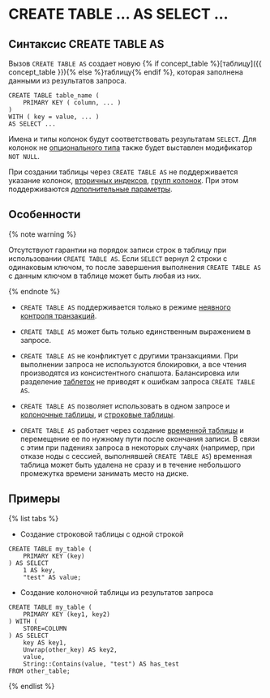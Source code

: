 # CREATE TABLE ... AS SELECT ...

## Синтаксис CREATE TABLE AS

Вызов `CREATE TABLE AS` создает новую {% if concept_table %}[таблицу]({{ concept_table }}){% else %}таблицу{% endif %}, которая заполнена данными из результатов запроса.

```yql
CREATE TABLE table_name (
    PRIMARY KEY ( column, ... )
)
WITH ( key = value, ... )
AS SELECT ...
```

Имена и типы колонок будут соответствовать результатам `SELECT`.
Для колонок не [опционального типа](../../types/optional.md) также будет выставлен модификатор `NOT NULL`.

При создании таблицы через `CREATE TABLE AS` не поддерживается указание колонок, [вторичных индексов](secondary_index.md), [групп колонок](family.md). При этом поддерживаются [дополнительные параметры](with.md).


## Особенности

{% note warning %}

Отсутствуют гарантии на порядок записи строк в таблицу при использовании `CREATE TABLE AS`.
Если `SELECT` вернул 2 строки с одинаковым ключом, то после завершения выполнения `CREATE TABLE AS` с данным ключом в таблице может быть любая из них.

{% endnote %}


* `CREATE TABLE AS` поддерживается только в режиме [неявного контроля транзакций](../../../concepts/transactions.md#implicit).

* `CREATE TABLE AS` может быть только единственным выражением в запросе.

* `CREATE TABLE AS` не конфликтует с другими транзакциями. При выполнении запроса не используются блокировки, а все чтения производятся из консистентного снапшота. Балансировка или разделение [таблеток](./concepts/glossary#tablet) не приводят к ошибкам запроса `CREATE TABLE AS`.

* `CREATE TABLE AS` позволяет использовать в одном запросе и [колоночные таблицы](../glossary.md#column-oriented-table), и [строковые таблицы](../glossary.md#row-oriented-table).

* `CREATE TABLE AS` работает через создание [временной таблицы](temporary.md) и перемещение ее по нужному пути после окончания записи. В связи с этим при падениях запроса в некоторых случаях (например, при отказе ноды с сессией, выполнявшей `CREATE TABLE AS`) временная таблица может быть удалена не сразу и в течение небольшого промежутка времени занимать место на диске.

## Примеры

{% list tabs %}

- Создание строковой таблицы с одной строкой

```yql
CREATE TABLE my_table (
    PRIMARY KEY (key)
) AS SELECT 
    1 AS key,
    "test" AS value;
```

- Создание колоночной таблицы из результатов запроса

```yql
CREATE TABLE my_table (
    PRIMARY KEY (key1, key2)
) WITH (
    STORE=COLUMN
) AS SELECT 
    key AS key1,
    Unwrap(other_key) AS key2,
    value,
    String::Contains(value, "test") AS has_test
FROM other_table;
```

{% endlist %}